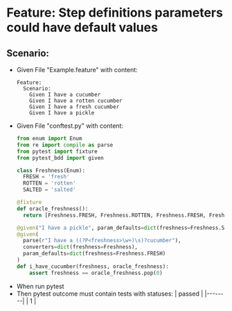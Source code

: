 # Feature: Step definitions parameters could have default values
## Scenario:
* Given File "Example.feature" with content:
    ```gherkin
    Feature:
      Scenario:
        Given I have a cucumber
        Given I have a rotten cucumber
        Given I have a fresh cucumber
        Given I have a pickle
    ```
* Given File "conftest.py" with content:
    ```python
    from enum import Enum
    from re import compile as parse
    from pytest import fixture
    from pytest_bdd import given

    class Freshness(Enum):
      FRESH = 'fresh'
      ROTTEN = 'rotten'
      SALTED = 'salted'

    @fixture
    def oracle_freshness():
      return [Freshness.FRESH, Freshness.ROTTEN, Freshness.FRESH, Freshness.SALTED]

    @given("I have a pickle", param_defaults=dict(freshness=Freshness.SALTED))
    @given(
      parse(r"I have a ((?P<freshness>\w+)\s)?cucumber"),
      converters=dict(freshness=Freshness),
      param_defaults=dict(freshness=Freshness.FRESH)
    )
    def i_have_cucumber(freshness, oracle_freshness):
        assert freshness == oracle_freshness.pop(0)
    ```
* When run pytest
* Then pytest outcome must contain tests with statuses:
    | passed |
    |--------|
    | 1      |

